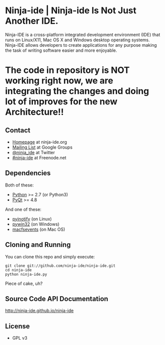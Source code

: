 # **Ninja-ide** | Ninja-ide Is Not Just Another IDE.

Ninja-IDE is a cross-platform integrated development environment (IDE) that runs
on Linux/X11, Mac OS X and Windows desktop operating systems. Ninja-IDE allows
developers to create applications for any purpose making the task of writing
software easier and more enjoyable.

# The code in repository is NOT working right now, we are integrating the changes and doing lot of improves for the new Architecture!!

## Contact

-   [Homepage](http://ninja-ide.org) at ninja-ide.org
-   [Mailing List](http://groups.google.com/group/ninja-ide/topics) at Google Groups
-   [@ninja\_ide](https://twitter.com/ninja_ide) at Twitter
-   [#ninja-ide](irc://freenode.net/ninja-ide) at Freenode.net

## Dependencies

Both of these:

-   [Python](http://python.org/) >= 2.7 (or Python3)
-   [PyQt](http://www.riverbankcomputing.com/software/pyqt/intro) >= 4.8

And one of these:

-   [pyinotify](https://github.com/seb-m/pyinotify) (on Linux)
-   [pywin32](http://sourceforge.net/projects/pywin32/files/pywin32/) (on Windows)
-   [macfsevents](http://pypi.python.org/pypi/MacFSEvents) (on Mac OS)

## Cloning and Running

You can clone this repo and simply execute:

    git clone git://github.com/ninja-ide/ninja-ide.git
    cd ninja-ide
    python ninja-ide.py
    
Piece of cake, uh?
    
## Source Code API Documentation

http://ninja-ide.github.io/ninja-ide

## License

-   GPL v3
